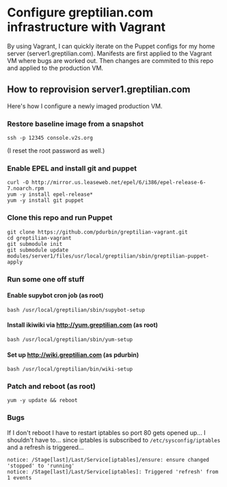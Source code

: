 # Configure greptilian.com infrastructure with Vagrant

By using Vagrant, I can quickly iterate on the Puppet configs for my home server (server1.greptilian.com). Manifests are first applied to the Vagrant VM where bugs are worked out. Then changes are commited to this repo and applied to the production VM.

## How to reprovision server1.greptilian.com

Here's how I configure a newly imaged production VM.

### Restore baseline image from a snapshot

    ssh -p 12345 console.v2s.org

(I reset the root password as well.)

### Enable EPEL and install git and puppet

    curl -O http://mirror.us.leaseweb.net/epel/6/i386/epel-release-6-7.noarch.rpm
    yum -y install epel-release*
    yum -y install git puppet

### Clone this repo and run Puppet

    git clone https://github.com/pdurbin/greptilian-vagrant.git
    cd greptilian-vagrant
    git submodule init
    git submodule update
    modules/server1/files/usr/local/greptilian/sbin/greptilian-puppet-apply

### Run some one off stuff

#### Enable supybot cron job (as root)

    bash /usr/local/greptilian/sbin/supybot-setup

#### Install ikiwiki via http://yum.greptilian.com (as root)

    bash /usr/local/greptilian/sbin/yum-setup 

#### Set up http://wiki.greptilian.com (as pdurbin)

    bash /usr/local/greptilian/bin/wiki-setup 

### Patch and reboot (as root)

    yum -y update && reboot

### Bugs

If I don't reboot I have to restart iptables so port 80 gets opened up... I shouldn't have to... since iptables is subscribed to `/etc/sysconfig/iptables` and a refresh is triggered...

    notice: /Stage[last]/Last/Service[iptables]/ensure: ensure changed 'stopped' to 'running'
    notice: /Stage[last]/Last/Service[iptables]: Triggered 'refresh' from 1 events
